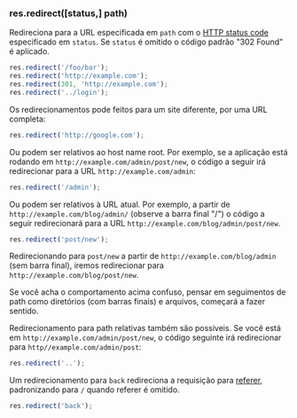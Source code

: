 <h3 id='res.redirect'>res.redirect([status,] path)</h3>

Redireciona para a URL especificada em `path` com o [HTTP status code](http://www.w3.org/Protocols/rfc2616/rfc2616-sec10.html) especificado em `status`. Se `status` é omitido o código padrão "302 Found" é aplicado.

~~~js
res.redirect('/foo/bar');
res.redirect('http://example.com');
res.redirect(301, 'http://example.com');
res.redirect('../login');
~~~

Os redirecionamentos pode feitos para um site diferente, por uma URL completa:


~~~js
res.redirect('http://google.com');
~~~

Ou podem ser relativos ao host name root. Por exemplo, se a aplicação está rodando em `http://example.com/admin/post/new`, o código a seguir irá redirecionar para a URL `http://example.com/admin`:

~~~js
res.redirect('/admin');
~~~

Ou podem ser relativos à URL atual. Por exemplo, a partir de `http://example.com/blog/admin/` (observe a barra final "/") o código a seguir redirecionará para a URL `http://example.com/blog/admin/post/new`.

~~~js
res.redirect('post/new');
~~~

Redirecionando para `post/new` a partir de `http://example.com/blog/admin` (sem barra final), iremos redirecionar para `http://example.com/blog/post/new`.

Se você acha o comportamento acima confuso, pensar em seguimentos de path como diretórios (com barras finais) e arquivos, começará a fazer sentido.

Redirecionamento para path relativas também são possíveis. Se você está em `http://example.com/admin/post/new`, o código seguinte irá redirecionar para `http//example.com/admin/post`:


~~~js
res.redirect('..');
~~~

Um redirecionamento para `back` redireciona a requisição para [referer](http://en.wikipedia.org/wiki/HTTP_referer), padronizando para `/` quando referer é omitido.

~~~js
res.redirect('back');    
~~~
